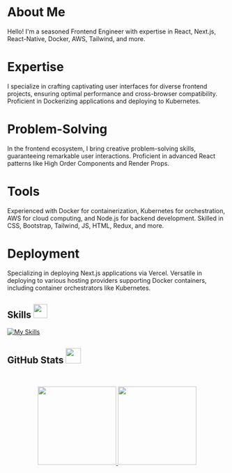 # About Me

Hello! I'm a seasoned Frontend Engineer with expertise in React, Next.js, React-Native, Docker, AWS, Tailwind, and more.

# Expertise

I specialize in crafting captivating user interfaces for diverse frontend projects, ensuring optimal performance and cross-browser compatibility. Proficient in Dockerizing applications and deploying to Kubernetes.

# Problem-Solving

In the frontend ecosystem, I bring creative problem-solving skills, guaranteeing remarkable user interactions. Proficient in advanced React patterns like High Order Components and Render Props.

# Tools

Experienced with Docker for containerization, Kubernetes for orchestration, AWS for cloud computing, and Node.js for backend development. Skilled in CSS, Bootstrap, Tailwind, JS, HTML, Redux, and more.

# Deployment

Specializing in deploying Next.js applications via Vercel. Versatile in deploying to various hosting providers supporting Docker containers, including container orchestrators like Kubernetes.


<h2> Skills <img src="https://media2.giphy.com/media/QssGEmpkyEOhBCb7e1/giphy.gif?cid=ecf05e47a0n3gi1bfqntqmob8g9aid1oyj2wr3ds3mg700bl&rid=giphy.gif" width=32px></h2>

[![My Skills](https://skillicons.dev/icons?i=react,nextjs,docker,aws,tailwind,express,figma,kubernetes,vercel,netlify,nodejs,linux,github,firebase,supabase,css,bash,bootstrap,js,html,redux,ts,appwrite)](https://skillicons.dev)

<h2> GitHub Stats <img src="https://i.pinimg.com/originals/65/c4/f4/65c4f452571be1261e9c623f7da488ac.gif" width=35px></h2>
<br>

<p align="center">
  <a href="https://github.com/h-wasi">
    <img height="180em" src="https://github-readme-stats.vercel.app/api?username=h-wasi&show_icons=true&theme=algolia&count-private=true" />
    <img height="180em" src="https://github-readme-stats.vercel.app/api/top-langs/?username=h-wasi&theme=algolia&layout=compact&count-private=true&hide=jupyter%20notebook" />
  </a>
</p>
<br>
